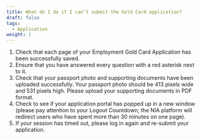 ```yaml
---
title: What do I do if I can’t submit the Gold Card application?
draft: false
tags:
  - Application
weight: 1
---
```

1. Check that each page of your Employment Gold Card Application has been successfully saved.
2. Ensure that you have answered every question with a red asterisk next to it.
3. Check that your passport photo and supporting documents have been uploaded successfully. Your passport photo should be 413 pixels wide and 531 pixels high. Please upload your supporting documents in PDF format.
4. Check to see if your application portal has popped up in a new window (please pay attention to your Logout Countdown; the NIA platform will redirect users who have spent more than 30 minutes on one page).
5. If your session has timed out, please log in again and re-submit your application.